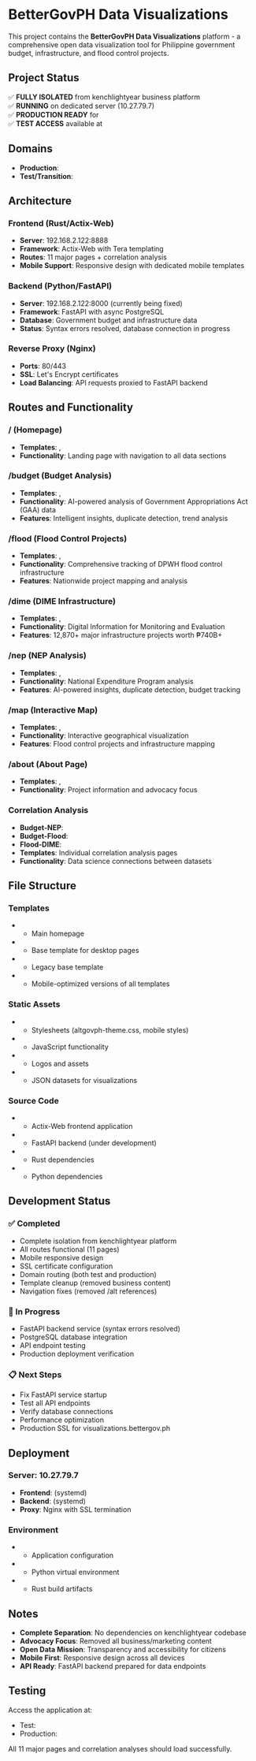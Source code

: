 # BetterGovPH Data Visualizations

This project contains the **BetterGovPH Data Visualizations** platform - a comprehensive open data visualization tool for Philippine government budget, infrastructure, and flood control projects.

## Project Status

✅ **FULLY ISOLATED** from kenchlightyear business platform  
✅ **RUNNING** on dedicated server (10.27.79.7)  
✅ **PRODUCTION READY** for   
✅ **TEST ACCESS** available at   

## Domains

- **Production**: 
- **Test/Transition**: 

## Architecture

### Frontend (Rust/Actix-Web)
- **Server**: 192.168.2.122:8888
- **Framework**: Actix-Web with Tera templating
- **Routes**: 11 major pages + correlation analysis
- **Mobile Support**: Responsive design with dedicated mobile templates

### Backend (Python/FastAPI) 
- **Server**: 192.168.2.122:8000 (currently being fixed)
- **Framework**: FastAPI with async PostgreSQL
- **Database**: Government budget and infrastructure data
- **Status**: Syntax errors resolved, database connection in progress

### Reverse Proxy (Nginx)
- **Ports**: 80/443
- **SSL**: Let's Encrypt certificates
- **Load Balancing**: API requests proxied to FastAPI backend

## Routes and Functionality

### / (Homepage)
- **Templates**: , 
- **Functionality**: Landing page with navigation to all data sections

### /budget (Budget Analysis)
- **Templates**: , 
- **Functionality**: AI-powered analysis of Government Appropriations Act (GAA) data
- **Features**: Intelligent insights, duplicate detection, trend analysis

### /flood (Flood Control Projects)
- **Templates**: , 
- **Functionality**: Comprehensive tracking of DPWH flood control infrastructure
- **Features**: Nationwide project mapping and analysis

### /dime (DIME Infrastructure)
- **Templates**: , 
- **Functionality**: Digital Information for Monitoring and Evaluation
- **Features**: 12,870+ major infrastructure projects worth ₱740B+

### /nep (NEP Analysis)
- **Templates**: , 
- **Functionality**: National Expenditure Program analysis
- **Features**: AI-powered insights, duplicate detection, budget tracking

### /map (Interactive Map)
- **Templates**: , 
- **Functionality**: Interactive geographical visualization
- **Features**: Flood control projects and infrastructure mapping

### /about (About Page)
- **Templates**: , 
- **Functionality**: Project information and advocacy focus

### Correlation Analysis
- **Budget-NEP**: 
- **Budget-Flood**: 
- **Flood-DIME**: 
- **Templates**: Individual correlation analysis pages
- **Functionality**: Data science connections between datasets

## File Structure

### Templates
-  - Main homepage
-  - Base template for desktop pages
-  - Legacy base template
-  - Mobile-optimized versions of all templates

### Static Assets
-  - Stylesheets (altgovph-theme.css, mobile styles)
-  - JavaScript functionality
-  - Logos and assets
-  - JSON datasets for visualizations

### Source Code
-  - Actix-Web frontend application
-  - FastAPI backend (under development)
-  - Rust dependencies
-  - Python dependencies

## Development Status

### ✅ Completed
- Complete isolation from kenchlightyear platform
- All routes functional (11 pages)
- Mobile responsive design
- SSL certificate configuration
- Domain routing (both test and production)
- Template cleanup (removed business content)
- Navigation fixes (removed /alt references)

### 🔄 In Progress
- FastAPI backend service (syntax errors resolved)
- PostgreSQL database integration
- API endpoint testing
- Production deployment verification

### 📋 Next Steps
- Fix FastAPI service startup
- Test all API endpoints
- Verify database connections
- Performance optimization
- Production SSL for visualizations.bettergov.ph

## Deployment

### Server: 10.27.79.7
- **Frontend**:  (systemd)
- **Backend**:  (systemd) 
- **Proxy**: Nginx with SSL termination

### Environment
-  - Application configuration
-  - Python virtual environment
-  - Rust build artifacts

## Notes

- **Complete Separation**: No dependencies on kenchlightyear codebase
- **Advocacy Focus**: Removed all business/marketing content
- **Open Data Mission**: Transparency and accessibility for citizens
- **Mobile First**: Responsive design across all devices
- **API Ready**: FastAPI backend prepared for data endpoints

## Testing

Access the application at:
- Test: 
- Production: 

All 11 major pages and correlation analyses should load successfully.
